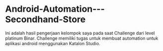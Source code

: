 # Android-Automation---Secondhand-Store

Ini adalah hasil pengerjaan kelompok saya pada saat Challenge dari level platinum Binar. Challenge memiliki tugas untuk membuat automation untuk aplikasi android menggunakan Katalon Studio.
